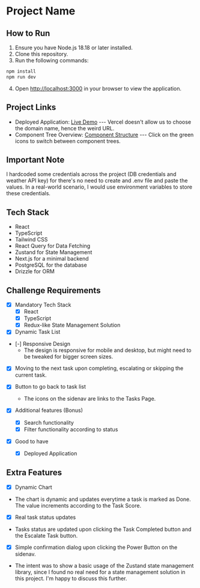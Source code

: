 # Project Name

## How to Run

1. Ensure you have Node.js 18.18 or later installed.
2. Clone this repository.
3. Run the following commands:

```bash
npm install
npm run dev
```

4. Open [http://localhost:3000](http://localhost:3000) in your browser to view the application.

## Project Links

-   Deployed Application: [Live Demo](https://task-manager-olive-chi.vercel.app/tasks)
    --- Vercel doesn't allow us to choose the domain name, hence the weird URL.
-   Component Tree Overview: [Component Structure](https://tree-flow-umber.vercel.app/tree/91d08b4b-9696-4d51-ae1b-dd40db25c64c)
    --- Click on the green icons to switch between component trees.

## Important Note

I hardcoded some credentials across the project (DB credentials and weather API key) for there's no need to create and .env file and paste the values. In a real-world scenario, I would use environment variables to store these credentials.

## Tech Stack

-   React
-   TypeScript
-   Tailwind CSS
-   React Query for Data Fetching
-   Zustand for State Management
-   Next.js for a minimal backend
-   PostgreSQL for the database
-   Drizzle for ORM

## Challenge Requirements

-   [x] Mandatory Tech Stack
    -   [x] React
    -   [x] TypeScript
    -   [x] Redux-like State Management Solution
-   [x] Dynamic Task List
-   [-] Responsive Design
    -   The design is responsive for mobile and desktop, but might need to be tweaked for bigger screen sizes.
-   [x] Moving to the next task upon completing, escalating or skipping the current task.
-   [x] Button to go back to task list
    -   The icons on the sidenav are links to the Tasks Page.
-   [x] Additional features (Bonus)

    -   [x] Search functionality
    -   [x] Filter functionality according to status

-   [x] Good to have
    -   [x] Deployed Application

## Extra Features

-   [x] Dynamic Chart
-   The chart is dynamic and updates everytime a task is marked as Done. The value increments according to the Task Score.
-   [x] Real task status updates
-   Tasks status are updated upon clicking the Task Completed button and the Escalate Task button.
-   [x] Simple confirmation dialog upon clicking the Power Button on the sidenav.
-   The intent was to show a basic usage of the Zustand state management library, since I found no real need for a state management solution in this project. I'm happy to discuss this further.
